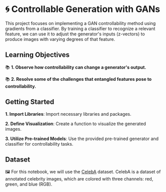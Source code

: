 # 🌀 Controllable Generation with GANs

This project focuses on implementing a GAN controllability method using gradients from a classifier. By training a classifier to recognize a relevant feature, we can use it to adjust the generator's inputs (z-vectors) to produce images with varying degrees of that feature.

## Learning Objectives

📚 **1. Observe how controllability can change a generator's output.**

📚 **2. Resolve some of the challenges that entangled features pose to controllability.**

## Getting Started

**1. Import Libraries**: Import necessary libraries and packages.

**2. Define Visualization**: Create a function to visualize the generated images.

**3. Utilize Pre-trained Models**: Use the provided pre-trained generator and classifier for controllability tasks.

## Dataset

🖼 For this notebook, we will use the [CelebA](http://mmlab.ie.cuhk.edu.hk/projects/CelebA.html) dataset. CelebA is a dataset of annotated celebrity images, which are colored with three channels: red, green, and blue (RGB).
